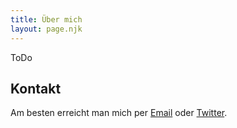 ```yaml
---
title: Über mich
layout: page.njk
---
```


ToDo

## Kontakt

Am besten erreicht man mich per [Email](mailto:mm@yellowled.de) oder [Twitter](https://twitter.com/yellowled).
